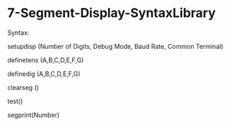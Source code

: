 # 7-Segment-Display-SyntaxLibrary

Syntax:


setupdisp (Number of Digits, Debug Mode, Baud Rate, Common Terminal)


definetens (A,B,C,D,E,F,G)


definedig (A,B,C,D,E,F,G)


clearseg ()


test()


segprint(Number)
